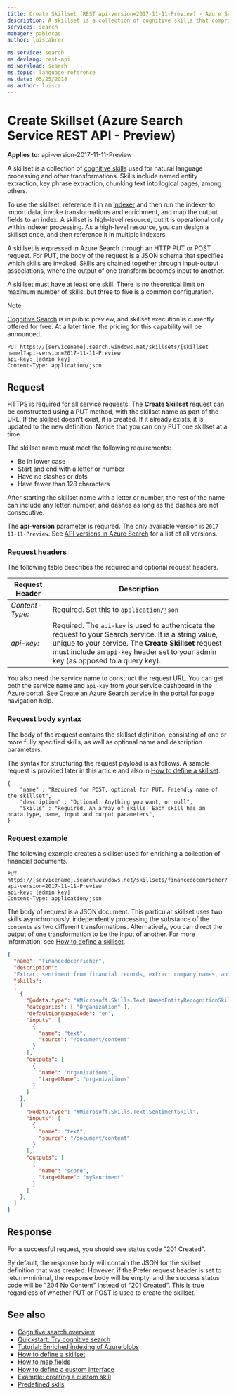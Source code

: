 ```yaml
---
title: Create Skillset (REST api-version=2017-11-11-Preview) - Azure Search | Microsoft Docs
description: A skillset is a collection of cognitive skills that comprise an enrichment pipeline.
services: search
manager: pablocas
author: luiscabrer

ms.service: search
ms.devlang: rest-api
ms.workload: search
ms.topic: language-reference
ms.date: 05/25/2018
ms.author: luisca
---
```

# Create Skillset (Azure Search Service REST API - Preview)

**Applies to:** api-version-2017-11-11-Preview

A skillset is a collection of [cognitive skills](https://docs.microsoft.com/azure/search/cognitive-search-predefined-skills) used for natural language processing and other transformations. Skills  include named entity extraction, key phrase extraction, chunking text into logical pages, among others.

To use the skillset, reference it in an [indexer](create-indexer.md) and then run the indexer to import data, invoke transformations and enrichment, and map the output fields to an index. A skillset is high-level resource, but it is operational only within indexer processing. As a high-level resource, you can design a skillset once, and then reference it in multiple indexers. 

A skillset is expressed in Azure Search through an HTTP PUT or POST request. For PUT, the body of the request is a JSON schema that specifies which skills are invoked. Skills are chained together through input-output associations, where the output of one transform becomes input to another.

A skillset must have at least one skill. There is no theoretical limit on maximum number of skills, but three to five is a common configuration.  


> [!NOTE]
> [Cognitive Search](https://docs.microsoft.com/azure/search/cognitive-search-concept-intro) is in public preview, and skillset execution is currently offered for free. At a later time, the pricing for this capability will be announced.

```http  
PUT https://[servicename].search.windows.net/skillsets/[skillset name]?api-version=2017-11-11-Preview
api-key: [admin key]
Content-Type: application/json
```  

## Request  
 HTTPS is required for all service requests. The **Create Skillset** request can be constructed using a PUT method, with the skillset name as part of the URL. If the skillset doesn't exist, it is created. If it already exists, it is updated to the new definition. Notice that you can only PUT one skillset at a time.  

 The skillset name must meet the following requirements:

- Be in lower case
- Start and end with a letter or number
- Have no slashes or dots
- Have fewer than 128 characters 

After starting the skillset name with a letter or number, the rest of the name can include any letter, number, and dashes as long as the dashes are not consecutive.  

The **api-version** parameter is required. The only available version is `2017-11-11-Preview`. See [API versions in Azure Search](https://docs.microsoft.com/azure/search/search-api-versions) for a list of all versions. 


### Request headers  

 The following table describes the required and optional request headers.  

|Request Header|Description|  
|--------------------|-----------------|  
|*Content-Type:*|Required. Set this to `application/json`|  
|*api-key:*|Required. The `api-key` is used to authenticate the request to your Search service. It is a string value, unique to your service. The **Create Skillset** request must include an `api-key` header set to your admin key (as opposed to a query key).|  

You also need the service name to construct the request URL. You can get both the service name and `api-key` from your service dashboard in the Azure portal. See [Create an Azure Search service in the portal](https://docs.microsoft.com/azure/search/search-create-service-portal) for page navigation help.  

### Request body syntax  

The body of the request contains the skillset definition, consisting of one or more fully specified skills, as well as optional name and description parameters.  

The syntax for structuring the request payload is as follows. A sample request is provided later in this article and also in [How to define a skillset](https://docs.microsoft.com/azure/search/cognitive-search-defining-skillset).  

```
{   
    "name" : "Required for POST, optional for PUT. Friendly name of the skillset",  
    "description" : "Optional. Anything you want, or null",  
    "Skills" : "Required. An array of skills. Each skill has an odata.type, name, input and output parameters",  
}  
```

### Request example
 The following example creates a skillset used for enriching a collection of financial documents.

```http
PUT https://[servicename].search.windows.net/skillsets/financedocenricher?api-version=2017-11-11-Preview
api-key: [admin key]
Content-Type: application/json
```

The body of request is a JSON document. This particular skillset uses two skills asynchronously, independently processing the substance of the `contents` as two different transformations. Alternatively, you can direct the output of one transformation to be the input of another. For more information, see [How to define a skillset](https://docs.microsoft.com/azure/search/cognitive-search-defining-skillset).

```json
{
  "name": "financedocenricher",
  "description": 
  "Extract sentiment from financial records, extract company names, and then find additional information about each company mentioned.",
  "skills":
  [
    {
      "@odata.type": "#Microsoft.Skills.Text.NamedEntityRecognitionSkill",
      "categories": [ "Organization" ],
      "defaultLanguageCode": "en",
      "inputs": [
        {
          "name": "text",
          "source": "/document/content"
        }
      ],
      "outputs": [
        {
          "name": "organizations",
          "targetName": "organizations"
        }
      ]
    },
    {
      "@odata.type": "#Microsoft.Skills.Text.SentimentSkill",
      "inputs": [
        {
          "name": "text",
          "source": "/document/content"
        }
      ],
      "outputs": [
        {
          "name": "score",
          "targetName": "mySentiment"
        }
      ]
    },
  ]
}
```

## Response  

 For a successful request, you should see status code "201 Created".  

 By default, the response body will contain the JSON for the skillset definition that was created. However, if the Prefer request header is set to return=minimal, the response body will be empty, and the success status code will be "204 No Content" instead of "201 Created". This is true regardless of whether PUT or POST is used to create the skillset.   

## See also

+ [Cognitive search overview](https://docs.microsoft.com/azure/search/cognitive-search-concept-intro)
+ [Quickstart: Try cognitive search](https://docs.microsoft.com/azure/search/cognitive-search-quickstart-blob)
+ [Tutorial: Enriched indexing of Azure blobs](https://docs.microsoft.com/azure/search/cognitive-search-tutorial-blob)
+ [How to define a skillset](https://docs.microsoft.com/azure/search/cognitive-search-defining-skillset)
+ [How to map fields](https://docs.microsoft.com/azure/search/cognitive-search-output-field-mapping)
+ [How to define a custom interface](https://docs.microsoft.com/azure/search/cognitive-search-custom-skill-interface)
+ [Example: creating a custom skill](https://docs.microsoft.com/azure/search/cognitive-search-create-custom-skill-example)
+ [Predefined sklls](https://docs.microsoft.com/azure/search/cognitive-search-predefined-skills)